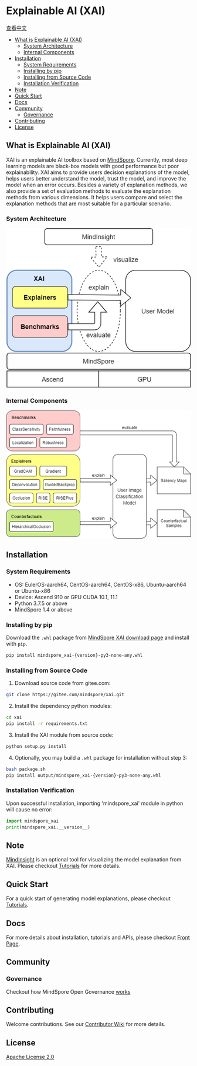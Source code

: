 # Explainable AI (XAI)

[查看中文](./README_CN.md)

<!-- TOC --->

- [What is Explainable AI (XAI)](#what-is-explainable-ai-xai)
    - [System Architecture](#system-architecture)
    - [Internal Components](#internal-components)
- [Installation](#installation)
    - [System Requirements](#system-requirements)
    - [Installing by pip](#installing-by-pip)
    - [Installing from Source Code](#installing-from-source-code)
    - [Installation Verification](#installation-verification)
- [Note](#note)
- [Quick Start](#quick-start)
- [Docs](#docs)
- [Community](#community)
    - [Governance](#governance)
- [Contributing](#contributing)
- [License](#license)

<!-- /TOC -->

## What is Explainable AI (XAI)

XAI is an explainable AI toolbox based on [MindSpore](https://www.mindspore.cn/en). Currently, most deep learning models are black-box models with good performance but poor explainability. XAI aims to provide users decision explanations of the model, helps users better understand the model, trust the model, and improve the model when an error occurs. Besides a variety of explanation methods, we also provide a set of evaluation methods to evaluate the explanation methods from various dimensions. It helps users compare and select the explanation methods that are most suitable for a particular scenario.

### System Architecture

![sys_arch](./images/sys_arch_en.png)

### Internal Components

![internal](./images/internal_en.png)

## Installation

### System Requirements

- OS: EulerOS-aarch64, CentOS-aarch64, CentOS-x86, Ubuntu-aarch64 or Ubuntu-x86
- Device: Ascend 910 or GPU CUDA 10.1, 11.1
- Python 3.7.5 or above
- MindSpore 1.4 or above

### Installing by pip

Download the `.whl` package from [MindSpore XAI download page](https://www.mindspore.cn/versions/en) and install with `pip`.

```bash
pip install mindspore_xai-{version}-py3-none-any.whl
```

### Installing from Source Code

1. Download source code from gitee.com:

```bash
git clone https://gitee.com/mindspore/xai.git
```

2. Install the dependency python modules:

```bash
cd xai
pip install -r requirements.txt
```

3. Install the XAI module from source code:

```bash
python setup.py install
```

4. Optionally, you may build a `.whl` package for installation without step 3:

```bash
bash package.sh
pip install output/mindspore_xai-{version}-py3-none-any.whl
```

### Installation Verification

Upon successful installation, importing 'mindspore_xai' module in python will cause no error:

```python
import mindspore_xai
print(mindspore_xai.__version__)
```

## Note

[MindInsight](https://gitee.com/mindspore/mindinsight/blob/master/README.md) is an optional tool for visualizing the model explanation from XAI. Please checkout [Tutorials](https://www.mindspore.cn/en) for more details.

## Quick Start

For a quick start of generating model explanations, please checkout [Tutorials](https://mindspore.cn/xai/docs/en/master/index.html).

## Docs

For more details about installation, tutorials and APIs, please checkout [Front Page](https://www.mindspore.cn/xai/en).

## Community

### Governance

Checkout how MindSpore Open Governance [works](<https://gitee.com/mindspore/community/blob/master/governance.md>)

## Contributing

Welcome contributions. See our [Contributor Wiki](https://gitee.com/mindspore/mindspore/blob/master/CONTRIBUTING.md) for more details.

## License

[Apache License 2.0](LICENSE)

